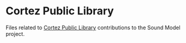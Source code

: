 # Cortez Public Library

Files related to [Cortez Public Library](http://www.cityofcortez.com/index.aspx?NID=141) contributions to the Sound Model project.
